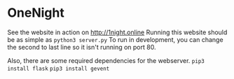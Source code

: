 # OneNight
See the website in action on http://1night.online
Running this website should be as simple as `python3 server.py`
To run in development, you can change the second to last line so it isn't running on port 80.

Also, there are some required dependencies for the webserver.
`pip3 install flask`
`pip3 install gevent`
